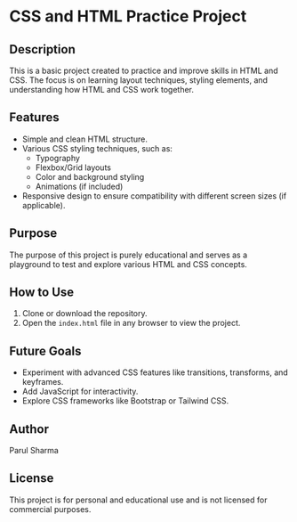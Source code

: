 # CSS and HTML Practice Project

## Description
This is a basic project created to practice and improve skills in HTML and CSS. The focus is on learning layout techniques, styling elements, and understanding how HTML and CSS work together.

## Features
- Simple and clean HTML structure.
- Various CSS styling techniques, such as:
  - Typography
  - Flexbox/Grid layouts
  - Color and background styling
  - Animations (if included)
- Responsive design to ensure compatibility with different screen sizes (if applicable).

## Purpose
The purpose of this project is purely educational and serves as a playground to test and explore various HTML and CSS concepts.

## How to Use
1. Clone or download the repository.
2. Open the `index.html` file in any browser to view the project.


## Future Goals
- Experiment with advanced CSS features like transitions, transforms, and keyframes.
- Add JavaScript for interactivity.
- Explore CSS frameworks like Bootstrap or Tailwind CSS.

## Author
Parul Sharma 

## License
This project is for personal and educational use and is not licensed for commercial purposes.

